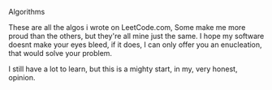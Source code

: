 Algorithms

These are all the algos i wrote on LeetCode.com, Some make me more proud than the others, but they're all mine just the same.
I hope my software doesnt make your eyes bleed, if it does, I can only offer you an enucleation, that would solve your problem.

I still have a lot to learn, but this is a mighty start, in my, very honest, opinion.
